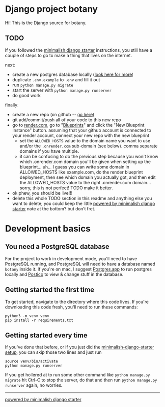 # Django project botany

Hi! This is the Django source for botany.

## TODO

If you followed the [minimalish django starter](https://github.com/gregsadetsky/minimalish-django-starter) instructions, you still have a couple of steps to go to make a thing that lives on the internet.

next:

- create a new postgres database locally ([look here for more](#you-need-a-postgresql-database))
- duplicate `.env.example` to `.env` and fill it out
- run `python manage.py migrate`
- start the server with `python manage.py runserver`
- do good work

finally:

- create a new repo (on github -- [go here](https://github.com/new))
- git add/commit/push all of your code to this new repo
- go to [render.com](https://render.com/), go to "[Blueprints](https://dashboard.render.com/blueprints)" and click the "New Blueprint Instance" button. assuming that your github account is connected to your render account, connect your new repo with the new blueprint
  - set the `ALLOWED_HOSTS` value to the domain name you want to use and/or the `.onrender.com` sub-domain (see below). comma separate domains if you have multiple.
  - it can be confusing to do the previous step because you won't know which .onrender.com domain you'll be given when setting up the blueprint... uh... I guess you can write some domain in ALLOWED_HOSTS like example.com, do the render blueprint deployment, then see which domain you actually got, and then edit the ALLOWED_HOSTS value to the right .onrender.com domain... sorry, this is not perfect! TODO make it better.
- ok phew, you should be live!!!
- delete this whole TODO section in this readme and anything else you want to delete; you could keep the little [powered by minimalish django starter](https://github.com/gregsadetsky/minimalish-django-starter) note at the bottom? but don't fret.

# Development basics

## You need a PostgreSQL database

For the project to work in development mode, you'll need to have PostgreSQL running, and PostgreSQL will need to have a database named `botany` inside it. If you're on mac, I suggest [Postgres.app](https://postgresapp.com/) to run postgres locally and [Postico](https://eggerapps.at/postico2/) to view & change stuff in the database.

## Getting started the first time

To get started, navigate to the directory where this code lives. If you're downloading this code fresh, you'll need to run these commands:

```
python3 -m venv venv
pip install -r requirements.txt
```

## Getting started every time

If you've done that before, or if you just did the [minimalish-django-starter setup](https://github.com/gregsadetsky/minimalish-django-starter), you can skip those two lines and just run

```
source venv/bin/activate
python manage.py runserver
```

If you get hollered at to run some other command like `python manage.py migrate` hit Ctrl-C to stop the server, do that and then run `python manage.py runserver` again, no worries.

-----

[powered by minimalish django starter](https://github.com/gregsadetsky/minimalish-django-starter) 